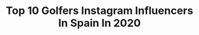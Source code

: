 ---
title: Top 10 Golfers Instagram Influencers In Spain In 2020
description: >-
  Find top golfers Instagram influencers in Spain in 2020. Most popular hashtags: #happy #golf #life #love.
platform: Instagram
profiles:
  - username: "mollielaw123"
    fullname: >-
      Mollie Lawrence❥ღ
    location: "Spain"
    followers: 42762
    engagement: 467
    commentsToLikes: 0.020975
    avatar: "https://scontent-ams4-1.cdninstagram.com/v/t51.2885-19/s320x320/71514584_931959297184220_485932565509701632_n.jpg?_nc_ht=scontent-ams4-1.cdninstagram.com&_nc_ohc=NwpAiHPzRRUAX9lC2TV&oh=d25ff7e4adadf5f1ef09b88ae10d2f77&oe=5EBB5F61"
    verified: false
    hashtags: "#whitedress, #browneyes, #geneva, #switzerland"
  - username: "lizzzev"
    fullname: >-
      Liz Emiliano
    location: "Spain"
    followers: 307306
    engagement: 154
    commentsToLikes: 0.014123
    avatar: "https://scontent-ams4-1.cdninstagram.com/v/t51.2885-19/s320x320/87472049_227070565143788_988018335515934720_n.jpg?_nc_ht=scontent-ams4-1.cdninstagram.com&_nc_ohc=AzAOB7KraDUAX-GhY6V&oh=e16bf5d1f22febcc79c490f71f2ff693&oe=5EB7E5EC"
    verified: true
    hashtags: "#smile, #golf, #greenpark, #relax"
  - username: "paulwaringgolf"
    fullname: >-
      Paul Waring
    location: "Spain"
    followers: 3614
    engagement: 779
    commentsToLikes: 0.059197
    avatar: "https://scontent-lhr8-1.cdninstagram.com/v/t51.2885-19/s320x320/19933306_357654401318408_519096735306350592_a.jpg?_nc_ht=scontent-lhr8-1.cdninstagram.com&_nc_ohc=Yo0qfsqqOscAX_TvONH&oh=c4e0e24828168fd6d46d9e679716d488&oe=5EBC1825"
    verified: false
    hashtags: "#europeantour, #leewestwood, #instagolf, #racetodubai"
  - username: "nuriaitu"
    fullname: >-
      Nuria Iturrioz Servera
    location: "Spain"
    followers: 2888
    engagement: 1516
    commentsToLikes: 0.046861
    avatar: "https://scontent-lhr8-1.cdninstagram.com/v/t51.2885-19/s320x320/84540719_480007612688861_6192112431485943808_n.jpg?_nc_ht=scontent-lhr8-1.cdninstagram.com&_nc_ohc=FKGV2UQcWPsAX8iXRIM&oh=f64929e4c5cd3c17e1b7b16f013cc095&oe=5EB97DE3"
    verified: false
    hashtags: "#renault, #player, #let, #family"
  - username: "xavi_sc"
    fullname: >-
      👉 xavi_SC 👈
    location: "Spain"
    followers: 3714
    engagement: 1269
    commentsToLikes: 0.040811
    avatar: "https://scontent-ams4-1.cdninstagram.com/v/t51.2885-19/s320x320/69490399_1163653660494724_3671529187845341184_n.jpg?_nc_ht=scontent-ams4-1.cdninstagram.com&_nc_ohc=0MIRl4vRZtIAX9CrzaD&oh=3a73a93a620c2054c3596e83479cef1a&oe=5EAA816F"
    verified: false
    hashtags: "#vr6restored, #cuarentena, #golfmk2gti, #magnaflow"
  - username: "plarrazabal"
    fullname: >-
      Pablo Larrazabal
    location: "Spain"
    followers: 16332
    engagement: 281
    commentsToLikes: 0.009570
    avatar: "https://scontent-ams4-1.cdninstagram.com/v/t51.2885-19/s320x320/74601365_437702953811786_2138595342029946880_n.jpg?_nc_ht=scontent-ams4-1.cdninstagram.com&_nc_ohc=OrPKfmu5K2QAX-j9-mp&oh=915bd36afff010054b1fb4bae549860a&oe=5EB20899"
    verified: false
    hashtags: "#mavrikthinking, #tripletrack, #istayhome, #homework"
  - username: "hans_varaderey"
    fullname: >-
      INSTAGRAM OFICIAL • HANS • 🌀
    location: "Spain"
    followers: 30570
    engagement: 585
    commentsToLikes: 0.178918
    avatar: "https://scontent-ams4-1.cdninstagram.com/v/t51.2885-19/s320x320/79469832_474050760190877_6282404846049951744_n.jpg?_nc_ht=scontent-ams4-1.cdninstagram.com&_nc_ohc=h_ubsrLuX20AX8XOXP4&oh=87715b109fb4d073dbfb0225179c4d95&oe=5E819BD0"
    verified: false
    hashtags: "#instagood, #beer, #like4like, #sevilla"
  - username: "fedebyfede_official"
    fullname: >-
      FédebyFéde ❖ hotels reviewer
    location: "Spain"
    followers: 55274
    engagement: 155
    commentsToLikes: 0.353912
    avatar: "https://scontent-ams4-1.cdninstagram.com/v/t51.2885-19/s320x320/92242855_213239763439724_1476135261262839808_n.jpg?_nc_ht=scontent-ams4-1.cdninstagram.com&_nc_ohc=wVoyoJ0_OXYAX-wqHn5&oh=2fd59639f08c15ecb62e8c0324233749&oe=5EB8A8BB"
    verified: false
    hashtags: "#gown, #shoppingonline, #dolomiti, #sancassiano"
  - username: "marianotubio"
    fullname: >-
      Mariano Tubio
    location: "Spain"
    followers: 3596
    engagement: 1418
    commentsToLikes: 0.093018
    avatar: "https://scontent-bos3-1.cdninstagram.com/v/t51.2885-19/s320x320/75098631_900812380395632_3108661023486246912_n.jpg?_nc_ht=scontent-bos3-1.cdninstagram.com&_nc_ohc=DGINpcYRdl4AX9Q9cLc&oh=e6f58c406d35425979bd4e44cac152a1&oe=5EB82A3D"
    verified: false
    hashtags: "#change, #proathletesthatgive, #wr4gd, #golfargentina"
  - username: "aigiboga"
    fullname: >-
      AIGI BOGA
    location: "Spain"
    followers: 5324
    engagement: 737
    commentsToLikes: 0.069004
    avatar: "https://scontent-ams4-1.cdninstagram.com/v/t51.2885-19/s320x320/82830411_620539098522128_4974453971453214720_n.jpg?_nc_ht=scontent-ams4-1.cdninstagram.com&_nc_ohc=c0sWOYlDH5oAX8XmhEo&oh=1808339ae5d9dc77ef669547ad97b92a&oe=5EBAA81D"
    verified: false
    hashtags: "#folksouls, #120mmphotography, #garlicfilms, #spot"
---